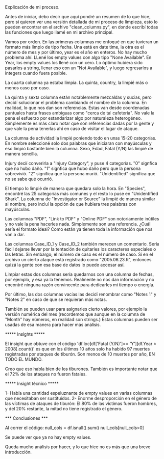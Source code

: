 

Explicación de mi proceso. 

Antes de iniciar, debo decir que aquí pondré un resumen de lo que hice, pero si quieren ver una versión detallada de mi
proceso de limpieza, esto lo pueden encontrar en el archivo "clean_columns.py", en donde escribí todas las funciones que
luego llamé en mi archivo principal. 

Vamos por orden. En las primeras columnas me enfoqué en que tuvieran un formato más limpio de tipo fecha. 
Una está en date time, la otra es el número de mes y por último, year es el año en enteros. No hay mucho problema ahí. 
LLené los empty values con algo tipo "None Available". En Year, los empty values los llené con un cero. Lo óptimo hubiera sido pasarlos a string, llenar eso con un "Not Available", y luego regresarlos a integers cuando fuera posible. 


La cuarta columna ya estaba limpia. La quinta, country, la limpié más o menos caso por caso. 

La quinta y sexta columna están notablemente mezcaldas y sucias, pero decidí solucionar el problema cambiando el nombre 
de la columna. En realidad, lo que nos dan son referencias. Estas van desde coordenadas puntuales hasta frases ambiguas como "cerca de tal cafetería". No vale la pena el esfuerzo por estandarizar algo por naturaleza heterogéneo. Simplemente es más claro notar que son referencias dadas por la gente y que vale la pena tenerlas ahí en caso de visitar el lugar de
ataque. 

La columna de actividad la limpié poniendo todo en unas 15-20 categorías. En nombre seleccioné solo dos palabras que iniciaran con mayúsculas y eso limpió bastante bien la columna. Sexo, Edad, Fatal (Y/N) las limpié de manera sencilla.

Injury decií converirla a "Injury Category", y puse 4 categorías. "0" signfica que no hubo daño. "1" signfica que hubo daño pero que la persona sobrevivió. "2" significa que la persona murió. "Unidentified" significa que no se sabe qué
ocurrió. 


El tiempo lo limpié de manera que quedara solo la hora. En "Species", encontré las 25 categorías más comunes y el resto lo puse en "Unidentified Shark". La columna de "Investigator or Source" la limpié de manera similar al nombre, pero incluí
la opción de que hubiera tres palabras con mayúsculas. 

Las columnas "PDF", "Link to PDF" y "Online PDF" son notoriamente inútiles y no vale la pena hacerles nada. Simplemente son una referencia. ¿Cuál sería el formato ideal? Como están ya tienen toda la información que nos van a dar. 


Las columnas Case_ID_1 y Case_ID_2 también merecen un comentario. Sería fácil dejarse llevar por la tentación de quitarles los caracteres especiales o las letras. Sin embargo, el número de caso es el número de caso. Si en el archivo
un cierto ataque está registrado como "2005.06.23.R", entonces quizá la gente con esa base de datos lo puede accesar así.

Limpiar estas dos columnas sería quedarnos con una columna de fechas, por ejemplo, y esa ya la tenemos. Realmente no nos dan información y no encontré ninguna razón convincente para dedicarles mi tiempo o energía. 

Por último, las dos columnas vacías las decidí renombrar como "Notes 1" y "Notes 2" en caso de que se requieran más notas. 

También se pueden usar para asignarles cierto valores, por ejemplo la versión numérica del mes (recordemos que aunque
en la columna de "Month" hay números, en realidad son strings.) Estas columnas pueden ser usadas de esa manera para hacer más análisis. 


***** Insights *****


El insight que obtuve con el código 'df.loc[df['Fatal (Y/N)']== 'Y'][df.Year > 2008].count()' es que en los 
últimos 10 años solo ha habido 97 muertes registradas por ataques de tiburón. Son menos de 10 muertes por año, 
EN TODO EL MUNDO. 

Creo que eso habla bien de los tiburones. También es importante notar que el 72% de los ataques no fueron fatales. 


***** Insight técnico *****

1- Había una cantidad espeluznante de empty values en varias columnas que necesitaban ser sustituidos. 
2- Enorme desproporción en el género de las víctimas de ataques de tiburón: El 80% de las víctimas fueron
hombres, y del 20% restante, la mitad no tiene registrado el género. 



*** Conclusiones *** 

Al correr el código: null_cols = df.isnull().sum()
null_cols[null_cols>0]

Se puede ver que ya no hay empty values. 

Queda mucho análisis por hacer, y lo que hice no es más que una breve introducción. 









